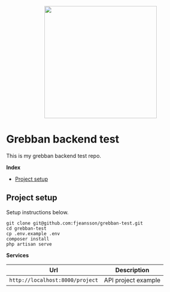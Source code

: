 <p align="center">
    <img src="https://raw.githubusercontent.com/laravel/art/master/logo-lockup/5%20SVG/2%20CMYK/1%20Full%20Color/laravel-logolockup-cmyk-red.svg" width="300">
</p>

# Grebban backend test

This is my grebban backend test repo.

**Index**

- [Project setup](#project-setup)

## Project setup

Setup instructions below.

```
git clone git@github.com:fjeansson/grebban-test.git
cd grebban-test
cp .env.example .env
composer install
php artisan serve
```

**Services**

| Url     | Description |
| ---      | ---       |
| `http://localhost:8000/project` | API project example |